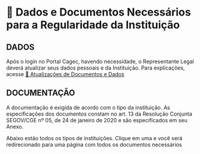 # 📄 Dados e Documentos Necessários para a Regularidade da Instituição

## DADOS

Após o login no Portal Cagec, havendo necessidade, o Representante Legal deverá atualizar seus dados pessoais e da Instituição. Para explicações, acesse [🔄 Atualizações de Documentos e Dados](../atualizacoes/)

## DOCUMENTAÇÃO

A documentação é exigida de acordo com o tipo da instituição. As especificações dos documentos constam no art. 13 da Resolução Conjunta SEGOV/CGE nº 05, de 24 de janeiro de 2020 e são especificados em seu Anexo.

Abaixo estão todos os tipos de instituições. Clique em uma e você será redirecionado para uma página com todos os documentos necessários



